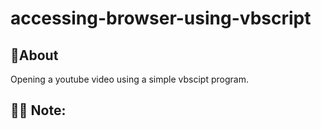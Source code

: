# accessing-browser-using-vbscript
## 📝About
Opening a youtube video using a simple vbscipt program.

## 👨‍💻 Note:

